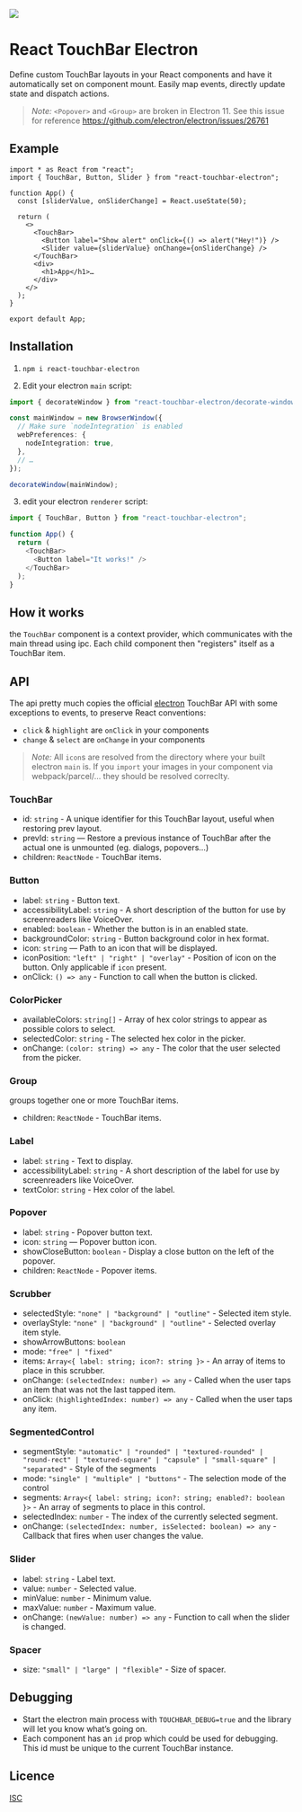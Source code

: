 ![](https://repository-images.githubusercontent.com/93372157/8c28ef00-575d-11eb-83fd-8840c4de6be3)

# React TouchBar Electron

Define custom TouchBar layouts in your React components and have it automatically set on component mount. Easily map events, directly update state and dispatch actions.

> _Note:_ `<Popover>` and `<Group>` are broken in Electron 11. See this issue for reference https://github.com/electron/electron/issues/26761

## Example

```tsx
import * as React from "react";
import { TouchBar, Button, Slider } from "react-touchbar-electron";

function App() {
  const [sliderValue, onSliderChange] = React.useState(50);

  return (
    <>
      <TouchBar>
        <Button label="Show alert" onClick={() => alert("Hey!")} />
        <Slider value={sliderValue} onChange={onSliderChange} />
      </TouchBar>
      <div>
        <h1>App</h1>…
      </div>
    </>
  );
}

export default App;
```

## Installation

1. `npm i react-touchbar-electron`

2. Edit your electron `main` script:

```ts
import { decorateWindow } from "react-touchbar-electron/decorate-window";

const mainWindow = new BrowserWindow({
  // Make sure `nodeIntegration` is enabled
  webPreferences: {
    nodeIntegration: true,
  },
  // …
});

decorateWindow(mainWindow);
```

3. edit your electron `renderer` script:

```js
import { TouchBar, Button } from "react-touchbar-electron";

function App() {
  return (
    <TouchBar>
      <Button label="It works!" />
    </TouchBar>
  );
}
```

## How it works

the `TouchBar` component is a context provider, which communicates with the main thread using ipc. Each child component then "registers" itself as a TouchBar item.

## API

The api pretty much copies the official [electron](https://github.com/electron/electron/blob/master/docs/api/touch-bar.md)
TouchBar API with some exceptions to events, to preserve React conventions:

- `click` & `highlight` are `onClick` in your components
- `change` & `select` are `onChange` in your components

> _Note:_ All `icon`s are resolved from the directory where your built electron `main` is. If you `import` your images in your component via webpack/parcel/… they should be resolved correclty.

### TouchBar

- id: `string` - A unique identifier for this TouchBar layout, useful when restoring prev layout.
- prevId: `string` — Restore a previous instance of TouchBar after the actual one is unmounted (eg. dialogs, popovers…)
- children: `ReactNode` - TouchBar items.

### Button

- label: `string` - Button text.
- accessibilityLabel: `string` - A short description of the button for use by screenreaders like VoiceOver.
- enabled: `boolean` - Whether the button is in an enabled state.
- backgroundColor: `string` - Button background color in hex format.
- icon: `string` — Path to an icon that will be displayed.
- iconPosition: `"left" | "right" | "overlay"` - Position of icon on the button. Only applicable if `icon` present.
- onClick: `() => any` - Function to call when the button is clicked.

### ColorPicker

- availableColors: `string[]` - Array of hex color strings to appear as possible colors to select.
- selectedColor: `string` - The selected hex color in the picker.
- onChange: `(color: string) => any` - The color that the user selected from the picker.

### Group

groups together one or more TouchBar items.

- children: `ReactNode` - TouchBar items.

### Label

- label: `string` - Text to display.
- accessibilityLabel: `string` - A short description of the label for use by screenreaders like VoiceOver.
- textColor: `string` - Hex color of the label.

### Popover

- label: `string` - Popover button text.
- icon: `string` — Popover button icon.
- showCloseButton: `boolean` - Display a close button on the left of the popover.
- children: `ReactNode` - Popover items.

### Scrubber

- selectedStyle: `"none" | "background" | "outline"` - Selected item style.
- overlayStyle: `"none" | "background" | "outline"` - Selected overlay item style.
- showArrowButtons: `boolean`
- mode: `"free" | "fixed"`
- items: `Array<{ label: string; icon?: string }>` - An array of items to place in this scrubber.
- onChange: `(selectedIndex: number) => any` - Called when the user taps an item that was not the last tapped item.
- onClick: `(highlightedIndex: number) => any` - Called when the user taps any item.

### SegmentedControl

- segmentStyle: `"automatic" | "rounded" | "textured-rounded" | "round-rect" | "textured-square" | "capsule" | "small-square" | "separated"` - Style of the segments
- mode: `"single" | "multiple" | "buttons"` - The selection mode of the control
- segments: `Array<{ label: string; icon?: string; enabled?: boolean }>` - An array of segments to place in this control.
- selectedIndex: `number` - The index of the currently selected segment.
- onChange: `(selectedIndex: number, isSelected: boolean) => any` - Callback that fires when user changes the value.

### Slider

- label: `string` - Label text.
- value: `number` - Selected value.
- minValue: `number` - Minimum value.
- maxValue: `number` - Maximum value.
- onChange: `(newValue: number) => any` - Function to call when the slider is changed.

### Spacer

- size: `"small" | "large" | "flexible"` - Size of spacer.

## Debugging

- Start the electron main process with `TOUCHBAR_DEBUG=true` and the library will let you know what’s going on.
- Each component has an `id` prop which could be used for debugging. This id must be unique to the current TouchBar instance.

## Licence

[ISC](./LICENSE.md)
